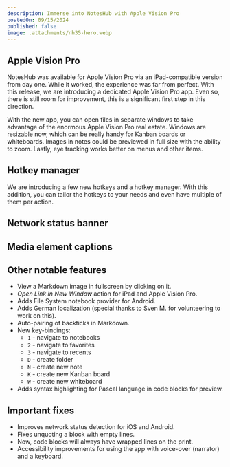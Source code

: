 ```yaml
---
description: Immerse into NotesHub with Apple Vision Pro
postedOn: 09/15/2024
published: false
image: .attachments/nh35-hero.webp
---
```


## Apple Vision Pro
NotesHub was available for Apple Vision Pro via an iPad-compatible version from day one. While it worked, the experience was far from perfect. With this release, we are introducing a dedicated Apple Vision Pro app. Even so, there is still room for improvement, this is a significant first step in this direction.

With the new app, you can open files in separate windows to take advantage of the enormous Apple Vision Pro real estate. Windows are resizable now, which can be really handy for Kanban boards or whiteboards. Images in notes could be previewed in full size with the ability to zoom. Lastly, eye tracking works better on menus and other items.

## Hotkey manager
We are introducing a few new hotkeys and a hotkey manager. With this addition, you can tailor the hotkeys to your needs and even have multiple of them per action.

## Network status banner


## Media element captions

## Other notable features
- View a Markdown image in fullscreen by clicking on it.
- _Open Link in New Window_ action for iPad and Apple Vision Pro.
- Adds File System notebook provider for Android.
- Adds German localization (special thanks to Sven M. for volunteering to work on this).
- Auto-pairing of backticks in Markdown.
- New key-bindings:
  - `1` - navigate to notebooks
  - `2` - navigate to favorites
  - `3` - navigate to recents
  - `D` - create folder
  - `N` - create new note
  - `K` - create new Kanban board
  - `W` - create new whiteboard
- Adds syntax highlighting for Pascal language in code blocks for preview.

## Important fixes
- Improves network status detection for iOS and Android.
- Fixes unquoting a block with empty lines.
- Now, code blocks will always have wrapped lines on the print.
- Accessibility improvements for using the app with voice-over (narrator) and a keyboard.
